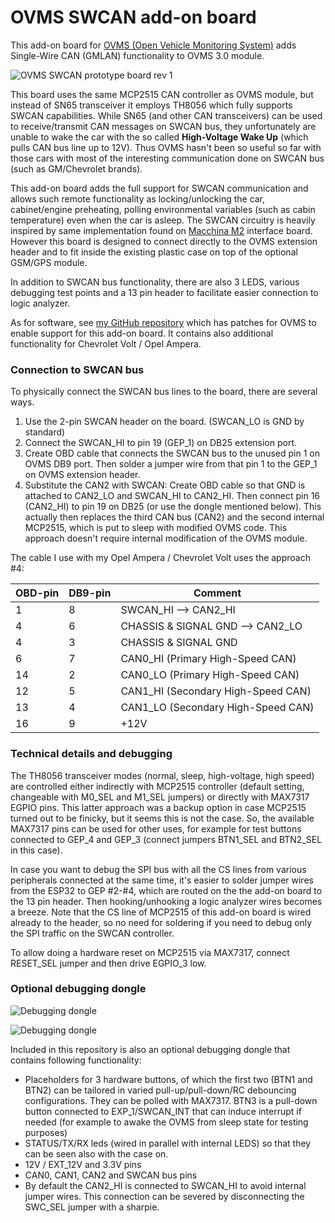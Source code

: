 # OVMS SWCAN add-on board

This add-on board for [OVMS (Open Vehicle Monitoring System)](https://www.openvehicles.com/) adds Single-Wire CAN (GMLAN) functionality to OVMS 3.0 module.

![OVMS SWCAN prototype board rev 1](https://github.com/mjuhanne/OVMS-SWCAN/raw/master/ovms-swcan.png)

This board uses the same MCP2515 CAN controller as OVMS module, but instead of SN65 transceiver it employs TH8056 which fully supports SWCAN capabilities. While SN65 (and other CAN transceivers) can be used to receive/transmit CAN messages on SWCAN bus, they unfortunately are unable to wake the car with the so called **High-Voltage Wake Up** (which pulls CAN bus line up to 12V). Thus OVMS hasn't been so useful so far with those cars with most of the interesting communication done on SWCAN bus (such as GM/Chevrolet brands). 

This add-on board adds the full support for SWCAN communication and allows such remote functionality as locking/unlocking the car, cabinet/engine preheating, polling environmental variables (such as cabin temperature) even when the car is asleep. The SWCAN circuitry is heavily inspired by same implementation found on [Macchina M2](https://www.macchina.cc/) interface board. However this board is designed to connect directly to the OVMS extension header and to fit inside the existing plastic case on top of the optional GSM/GPS module.

In addition to SWCAN bus functionality, there are also 3 LEDS, various debugging test points and a 13 pin header to facilitate easier connection to logic analyzer. 

As for software, see [my GitHub repository](https://github.com/mjuhanne/Open-Vehicle-Monitoring-System-3) which has patches for OVMS to enable support for this add-on board. It contains also additional functionality for Chevrolet Volt / Opel Ampera.


### Connection to SWCAN bus

To physically connect the SWCAN bus lines to the board, there are several ways. 
  1. Use the 2-pin SWCAN header on the board. (SWCAN_LO is GND by standard) 
  2. Connect the SWCAN_HI to pin 19 (GEP_1) on DB25 extension port.
  3. Create OBD cable that connects the SWCAN bus to the unused pin 1 on OVMS DB9 port. Then solder a jumper wire from that pin 1 to the GEP_1 on OVMS extension header. 
  4. Substitute the CAN2 with SWCAN: Create OBD cable so that GND is attached to CAN2_LO and SWCAN_HI to CAN2_HI. Then connect pin 16 (CAN2_HI) to pin 19 on DB25 (or use the dongle mentioned below). This actually then replaces the third CAN bus (CAN2) and the second internal MCP2515, which is put to sleep with modified OVMS code. This approach doesn't require internal modification of the OVMS module.

The cable I use with my Opel Ampera / Chevrolet Volt uses the approach #4:

| OBD-pin | DB9-pin | Comment |
| ------ | ------ | ------- |
| 1 | 8 | SWCAN_HI --> CAN2_HI  | 
| 4 | 6 | CHASSIS & SIGNAL GND --> CAN2_LO | 
| 4 | 3 | CHASSIS & SIGNAL GND | 
| 6 | 7 | CAN0_HI (Primary High-Speed CAN) | 
| 14 | 2 | CAN0_LO (Primary High-Speed CAN) | 
| 12 | 5 | CAN1_HI (Secondary High-Speed CAN) | 
| 13 | 4 | CAN1_LO (Secondary High-Speed CAN) | 
| 16 | 9 | +12V | 


### Technical details and debugging

The TH8056 transceiver modes (normal, sleep, high-voltage, high speed) are controlled either indirectly with MCP2515 controller (default setting, changeable with M0_SEL and M1_SEL jumpers) or directly with MAX7317 EGPIO pins. This latter approach was a backup option in case MCP2515 turned out to be finicky, but it seems this is not the case. So, the available MAX7317 pins can be used for other uses, for example for test buttons connected to GEP_4 and GEP_3 (connect jumpers BTN1_SEL and BTN2_SEL in this case). 

In case you want to debug the SPI bus with all the CS lines from various peripherals connected at the same time, it's easier to solder jumper wires from the ESP32 to GEP #2-#4, which are routed on the the add-on board to the 13 pin header. Then hooking/unhooking a logic analyzer wires becomes a breeze. Note that the CS line of MCP2515 of this add-on board is wired already to the header, so no need for soldering if you need to debug only the SPI traffic on the SWCAN controller.

To allow doing a hardware reset on MCP2515 via MAX7317, connect RESET_SEL jumper and then drive EGPIO_3 low.


### Optional debugging dongle
![Debugging dongle](https://github.com/mjuhanne/OVMS-SWCAN/raw/master/ovms-swcan-dongle-1.png)

![Debugging dongle](https://github.com/mjuhanne/OVMS-SWCAN/raw/master/ovms-swcan-dongle-2.png)

Included in this repository is also an optional debugging dongle that contains following functionality:
   - Placeholders for 3 hardware buttons, of which the first two (BTN1 and BTN2) can be tailored in varied pull-up/pull-down/RC debouncing configurations. They can be polled with MAX7317. BTN3 is a pull-down button connected to EXP_1/SWCAN_INT that can induce interrupt if needed (for example to awake the OVMS from sleep state for testing purposes)
   - STATUS/TX/RX leds (wired in parallel with internal LEDS) so that they can be seen also with the case on.
   - 12V / EXT_12V and 3.3V pins
   - CAN0, CAN1, CAN2 and SWCAN bus pins
   - By default the CAN2_HI is connected to SWCAN_HI to avoid internal jumper wires. This connection can be severed by disconnecting the SWC_SEL jumper with a sharpie.
